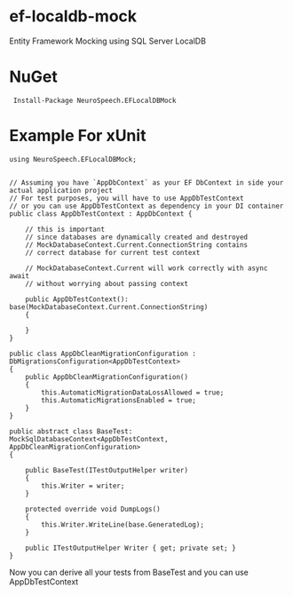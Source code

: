# ef-localdb-mock
Entity Framework Mocking using SQL Server LocalDB

# NuGet

	 Install-Package NeuroSpeech.EFLocalDBMock

# Example For xUnit


	using NeuroSpeech.EFLocalDBMock;


	// Assuming you have `AppDbContext` as your EF DbContext in side your actual application project
	// For test purposes, you will have to use AppDbTestContext 
	// or you can use AppDbTestContext as dependency in your DI container
	public class AppDbTestContext : AppDbContext {

		// this is important
		// since databases are dynamically created and destroyed
		// MockDatabaseContext.Current.ConnectionString contains 
		// correct database for current test context
		
		// MockDatabaseContext.Current will work correctly with async await
		// without worrying about passing context

		public AppDbTestContext(): base(MockDatabaseContext.Current.ConnectionString)
		{

		}
	}

	public class AppDbCleanMigrationConfiguration : DbMigrationsConfiguration<AppDbTestContext>
	{
		public AppDbCleanMigrationConfiguration()
		{
			this.AutomaticMigrationDataLossAllowed = true;
			this.AutomaticMigrationsEnabled = true;
		}
	}

	public abstract class BaseTest: MockSqlDatabaseContext<AppDbTestContext, AppDbCleanMigrationConfiguration>
	{

		public BaseTest(ITestOutputHelper writer)
		{
			this.Writer = writer;
		}

		protected override void DumpLogs()
		{
			this.Writer.WriteLine(base.GeneratedLog);
		}

		public ITestOutputHelper Writer { get; private set; }
	}

Now you can derive all your tests from BaseTest and you can use AppDbTestContext 
